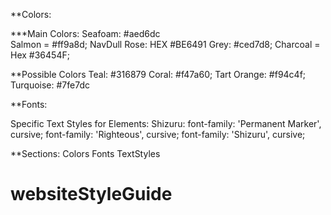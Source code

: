 \*\*Colors:

\*\*\*Main Colors:
Seafoam: #aed6dc  
Salmon = #ff9a8d;
NavDull Rose: HEX #BE6491
Grey: #ced7d8;
Charcoal = Hex #36454F;

\*\*Possible Colors
Teal: #316879
Coral: #f47a60;
Tart Orange: #f94c4f;
Turquoise: #7fe7dc

\*\*Fonts:

Specific Text Styles for Elements:
Shizuru:
font-family: 'Permanent Marker', cursive;
font-family: 'Righteous', cursive;
font-family: 'Shizuru', cursive;

\*\*Sections:
Colors
Fonts
TextStyles

# websiteStyleGuide
